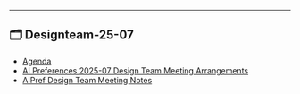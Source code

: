 

---

## 🗂️ Designteam-25-07

- [Agenda](agenda.md) 
- [AI Preferences 2025-07 Design Team Meeting Arrangements](arrangements.md) 
- [AIPref Design Team Meeting Notes](notes.md) 